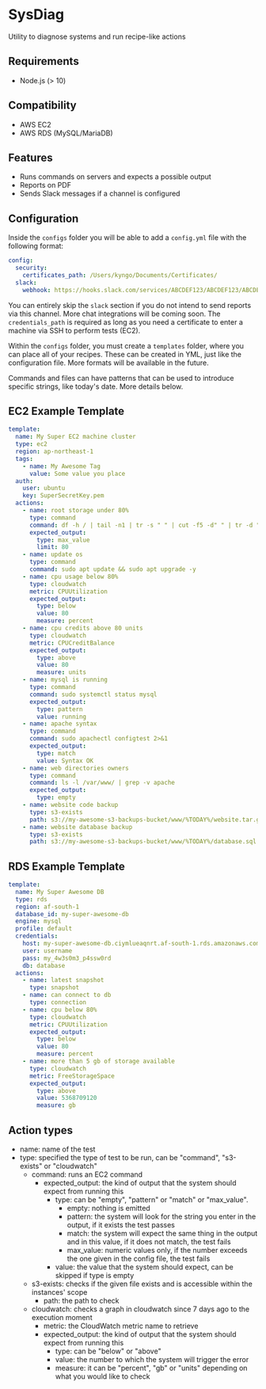 # SysDiag

Utility to diagnose systems and run recipe-like actions

## Requirements

- Node.js (> 10)

## Compatibility

- AWS EC2
- AWS RDS (MySQL/MariaDB)

## Features

- Runs commands on servers and expects a possible output
- Reports on PDF
- Sends Slack messages if a channel is configured

## Configuration

Inside the `configs` folder you will be able to add a `config.yml` file with the following format:

```yml
config:
  security:
    certificates_path: /Users/kyngo/Documents/Certificates/
  slack:
    webhook: https://hooks.slack.com/services/ABCDEF123/ABCDEF123/ABCDEF123
```

You can entirely skip the `slack` section if you do not intend to send reports via this channel. More chat integrations will be coming soon. The `credentials_path` is required as long as you need a certificate to enter a machine via SSH to perform tests (EC2).

Within the `configs` folder, you must create a `templates` folder, where you can place all of your recipes. These can be created in YML, just like the configuration file. More formats will be available in the future.

Commands and files can have patterns that can be used to introduce specific strings, like today's date. More details below.

## EC2 Example Template

```yml
template:
  name: My Super EC2 machine cluster
  type: ec2
  region: ap-northeast-1
  tags:
    - name: My Awesome Tag
      value: Some value you place
  auth:
    user: ubuntu
    key: SuperSecretKey.pem
  actions:
    - name: root storage under 80%
      type: command
      command: df -h / | tail -n1 | tr -s " " | cut -f5 -d" " | tr -d "%"
      expected_output:
        type: max_value
        limit: 80
    - name: update os
      type: command
      command: sudo apt update && sudo apt upgrade -y
    - name: cpu usage below 80%
      type: cloudwatch
      metric: CPUUtilization
      expected_output:
        type: below
        value: 80
        measure: percent
    - name: cpu credits above 80 units
      type: cloudwatch
      metric: CPUCreditBalance
      expected_output:
        type: above
        value: 80
        measure: units
    - name: mysql is running
      type: command
      command: sudo systemctl status mysql
      expected_output:
        type: pattern
        value: running
    - name: apache syntax
      type: command
      command: sudo apachectl configtest 2>&1
      expected_output:
        type: match
        value: Syntax OK
    - name: web directories owners
      type: command
      command: ls -l /var/www/ | grep -v apache
      expected_output:
        type: empty
    - name: website code backup
      type: s3-exists
      path: s3://my-awesome-s3-backups-bucket/www/%TODAY%/website.tar.gz
    - name: website database backup
      type: s3-exists
      path: s3://my-awesome-s3-backups-bucket/www/%TODAY%/database.sql
```

## RDS Example Template

```yml
template:
  name: My Super Awesome DB
  type: rds
  region: af-south-1
  database_id: my-super-awesome-db
  engine: mysql
  profile: default
  credentials:
    host: my-super-awesome-db.ciymlueaqnrt.af-south-1.rds.amazonaws.com
    user: username
    pass: my_4w3s0m3_p4ssw0rd
    db: database
  actions:
    - name: latest snapshot
      type: snapshot
    - name: can connect to db
      type: connection
    - name: cpu below 80%
      type: cloudwatch
      metric: CPUUtilization
      expected_output:
        type: below
        value: 80
        measure: percent
    - name: more than 5 gb of storage available
      type: cloudwatch
      metric: FreeStorageSpace
      expected_output:
        type: above
        value: 5368709120
        measure: gb
```

## Action types

- name: name of the test
- type: specified the type of test to be run, can be "command", "s3-exists" or "cloudwatch"
  - command: runs an EC2 command
    - expected_output: the kind of output that the system should expect from running this
      - type: can be "empty", "pattern" or "match" or "max_value".
        - empty: nothing is emitted
        - pattern: the system will look for the string you enter in the output, if it exists the test passes
        - match: the system will expect the same thing in the output and in this value, if it does not match, the test fails
        - max_value: numeric values only, if the number exceeds the one given in the config file, the test fails
      - value: the value that the system should expect, can be skipped if type is empty
  - s3-exists: checks if the given file exists and is accessible within the instances' scope
    - path: the path to check
  - cloudwatch: checks a graph in cloudwatch since 7 days ago to the execution moment
    - metric: the CloudWatch metric name to retrieve
    - expected_output: the kind of output that the system should expect from running this
      - type: can be "below" or "above"
      - value: the number to which the system will trigger the error
      - measure: it can be "percent", "gb" or "units" depending on what you would like to check
